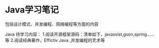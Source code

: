 # Java学习笔记
包括设计模式、并发编程、网络编程等方面的内容



Java 待学习内容：
1.阅读开源框架源码：清单如下，javassist,gson,spring……等
2.阅读经典著作，Effictiv Java ,并发编程的艺术等
